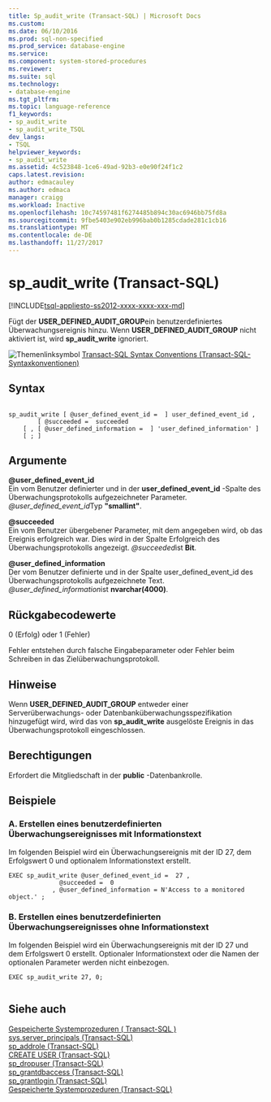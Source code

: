 ```yaml
---
title: Sp_audit_write (Transact-SQL) | Microsoft Docs
ms.custom: 
ms.date: 06/10/2016
ms.prod: sql-non-specified
ms.prod_service: database-engine
ms.service: 
ms.component: system-stored-procedures
ms.reviewer: 
ms.suite: sql
ms.technology:
- database-engine
ms.tgt_pltfrm: 
ms.topic: language-reference
f1_keywords:
- sp_audit_write
- sp_audit_write_TSQL
dev_langs:
- TSQL
helpviewer_keywords:
- sp_audit_write
ms.assetid: 4c523848-1ce6-49ad-92b3-e0e90f24f1c2
caps.latest.revision: 
author: edmacauley
ms.author: edmaca
manager: craigg
ms.workload: Inactive
ms.openlocfilehash: 10c74597481f6274485b894c30ac6946bb75fd8a
ms.sourcegitcommit: 9fbe5403e902eb996bab0b1285cdade281c1cb16
ms.translationtype: MT
ms.contentlocale: de-DE
ms.lasthandoff: 11/27/2017
---
```

# <a name="spauditwrite-transact-sql"></a>sp_audit_write (Transact-SQL)
[!INCLUDE[tsql-appliesto-ss2012-xxxx-xxxx-xxx-md](../../includes/tsql-appliesto-ss2012-xxxx-xxxx-xxx-md.md)]

  Fügt der **USER_DEFINED_AUDIT_GROUP**ein benutzerdefiniertes Überwachungsereignis hinzu. Wenn **USER_DEFINED_AUDIT_GROUP** nicht aktiviert ist, wird **sp_audit_write** ignoriert.  
  
 ![Themenlinksymbol](../../database-engine/configure-windows/media/topic-link.gif "Topic link icon") [Transact-SQL Syntax Conventions (Transact-SQL-Syntaxkonventionen)](../../t-sql/language-elements/transact-sql-syntax-conventions-transact-sql.md)  
  
## <a name="syntax"></a>Syntax  
  
```  
  
sp_audit_write [ @user_defined_event_id =  ] user_defined_event_id ,   
        [ @succeeded =  succeeded   
    [ , [ @user_defined_information =  ] 'user_defined_information' ]   
    [ ; ]  
```  
  
## <a name="arguments"></a>Argumente  
 **@user_defined_event_id**  
 Ein vom Benutzer definierter und in der **user_defined_event_id** -Spalte des Überwachungsprotokolls aufgezeichneter Parameter. *@user_defined_event_id*Typ **"smallint"**.  
  
 **@succeeded**  
 Ein vom Benutzer übergebener Parameter, mit dem angegeben wird, ob das Ereignis erfolgreich war. Dies wird in der Spalte Erfolgreich des Überwachungsprotokolls angezeigt. *@succeeded*ist **Bit**.  
  
 **@user_defined_information**  
 Der vom Benutzer definierte und in der Spalte user_defined_event_id des Überwachungsprotokolls aufgezeichnete Text. *@user_defined_information*ist **nvarchar(4000)**.  
  
## <a name="return-code-values"></a>Rückgabecodewerte  
 0 (Erfolg) oder 1 (Fehler)  
  
 Fehler entstehen durch falsche Eingabeparameter oder Fehler beim Schreiben in das Zielüberwachungsprotokoll.  
  
## <a name="remarks"></a>Hinweise  
 Wenn **USER_DEFINED_AUDIT_GROUP** entweder einer Serverüberwachungs- oder Datenbanküberwachungsspezifikation hinzugefügt wird, wird das von **sp_audit_write** ausgelöste Ereignis in das Überwachungsprotokoll eingeschlossen.  
  
## <a name="permissions"></a>Berechtigungen  
 Erfordert die Mitgliedschaft in der **public** -Datenbankrolle.  
  
## <a name="examples"></a>Beispiele  
  
### <a name="a-creating-a-user-defined-audit-event-with-informational-text"></a>A. Erstellen eines benutzerdefinierten Überwachungsereignisses mit Informationstext  
 Im folgenden Beispiel wird ein Überwachungsereignis mit der ID 27, dem Erfolgswert 0 und optionalem Informationstext erstellt.  
  
```  
EXEC sp_audit_write @user_defined_event_id =  27 ,   
              @succeeded =  0   
            , @user_defined_information = N'Access to a monitored object.' ;  
```  
  
### <a name="b--creating-a-user-defined-audit-event-without-informational-text"></a>B.  Erstellen eines benutzerdefinierten Überwachungsereignisses ohne Informationstext  
 Im folgenden Beispiel wird ein Überwachungsereignis mit der ID 27 und dem Erfolgswert 0 erstellt. Optionaler Informationstext oder die Namen der optionalen Parameter werden nicht einbezogen.  
  
```  
EXEC sp_audit_write 27, 0;  
  
```  
  
## <a name="see-also"></a>Siehe auch  
 [Gespeicherte Systemprozeduren &#40; Transact-SQL &#41;](../../relational-databases/system-stored-procedures/security-stored-procedures-transact-sql.md)   
 [sys.server_principals &#40;Transact-SQL&#41;](../../relational-databases/system-catalog-views/sys-server-principals-transact-sql.md)   
 [sp_addrole &#40;Transact-SQL&#41;](../../relational-databases/system-stored-procedures/sp-addrole-transact-sql.md)   
 [CREATE USER &#40;Transact-SQL&#41;](../../t-sql/statements/create-user-transact-sql.md)   
 [sp_dropuser &#40;Transact-SQL&#41;](../../relational-databases/system-stored-procedures/sp-dropuser-transact-sql.md)   
 [sp_grantdbaccess &#40;Transact-SQL&#41;](../../relational-databases/system-stored-procedures/sp-grantdbaccess-transact-sql.md)   
 [sp_grantlogin &#40;Transact-SQL&#41;](../../relational-databases/system-stored-procedures/sp-grantlogin-transact-sql.md)   
 [Gespeicherte Systemprozeduren &#40;Transact-SQL&#41;](../../relational-databases/system-stored-procedures/system-stored-procedures-transact-sql.md)  
  
  
